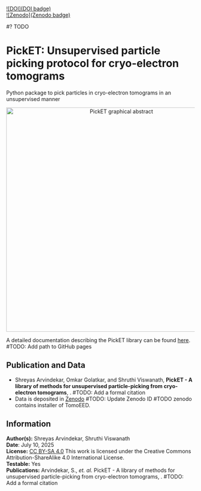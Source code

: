 [![DOI](DOI badge)](https://zenodo.org/badge/latestdoi/{ID})  
[![Zenodo](Zenodo badge)](https://zenodo.org/badge/latestdoi/10.5281/zenodo.16909581) 

#? TODO

# **PickET:** Unsupervised particle picking protocol for cryo-electron tomograms
Python package to pick particles in cryo-electron tomograms in an unsupervised manner

<div align="center">
    <img src="images/F0 Graphical abstract.png" alt="PickET graphical abstract" width="600" align="center">
</div>

A detailed documentation describing the PickET library can be found [here](add_path_to_documentation). #TODO: Add path to GitHub pages

## Publication and Data
* Shreyas Arvindekar, Omkar Golatkar, and Shruthi Viswanath, **PickET - A library of methods for unsupervised particle-picking from cryo-electron tomograms**, . #TODO: Add a formal citation
* Data is deposited in [Zenodo](https://www.doi.org/) 
#TODO: Update Zenodo ID
#TODO zenodo contains installer of TomoEED.

## Information
__Author(s):__ Shreyas Arvindekar, Shruthi Viswanath  
__Date__: July 10, 2025  
__License:__ [CC BY-SA 4.0](https://creativecommons.org/licenses/by-sa/4.0/)
This work is licensed under the Creative Commons Attribution-ShareAlike 4.0
International License.  
__Testable:__ Yes  
__Publications:__  Arvindekar, S., _et. al._ PickET - A library of methods for unsupervised particle-picking from cryo-electron tomograms, . #TODO: Add a formal citation
